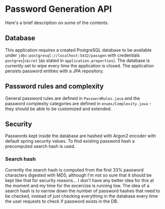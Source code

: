 # Password Generation API

Here's a brief description on some of the contents.

## Database
This application requires a created PostgreSQL database to be available under `jdbc:postgresql://localhost:5432/passgen` with credentials `postgres`|`s$cret` (as stated in `application.properties`). The database is currently set to wipe every 
time the application is closed. The application persists password entities with a JPA repository.

## Password rules and complexity
General password rules are defined in `PasswordRules.java` and the password complexity categories are defined in `enums/Complexity.java` - they should be able to 
be customized and extended.

## Security
Passwords kept inside the database are hashed with Argon2 encoder with default spring security values. To find existing password hash a precomputed search hash is used. 

### Search hash
Currently the search hash is computed from the first 33% password characters digested with MD5, although I'm not so sure that it should be kept like that for 
security reasons... I don't have any better idea for this at the moment and my time for the excercise is running low. The idea of a search hash is to narrow down the 
number of password hashes that need to be checked, instead of just checking everything in the database every time the user requests to check if password exists in the DB.
